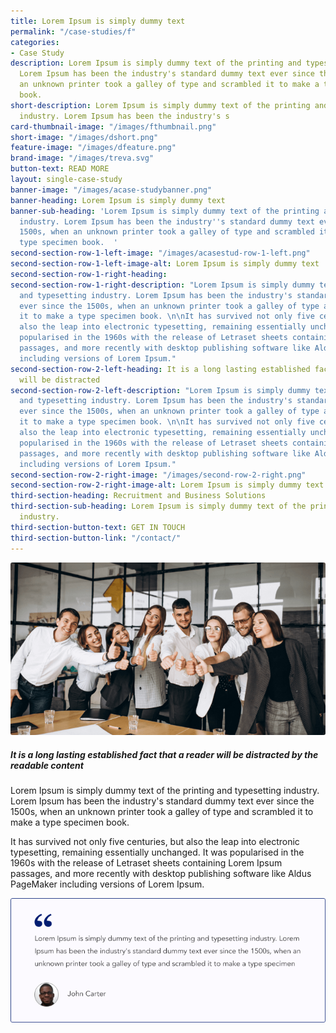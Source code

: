 ```yaml
---
title: Lorem Ipsum is simply dummy text
permalink: "/case-studies/f"
categories:
- Case Study
description: Lorem Ipsum is simply dummy text of the printing and typesetting industry.
  Lorem Ipsum has been the industry's standard dummy text ever since the 1500s, when
  an unknown printer took a galley of type and scrambled it to make a type specimen
  book.
short-description: Lorem Ipsum is simply dummy text of the printing and typesetting
  industry. Lorem Ipsum has been the industry's s
card-thumbnail-image: "/images/fthumbnail.png"
short-image: "/images/dshort.png"
feature-image: "/images/dfeature.png"
brand-image: "/images/treva.svg"
button-text: READ MORE
layout: single-case-study
banner-image: "/images/acase-studybanner.png"
banner-heading: Lorem Ipsum is simply dummy text
banner-sub-heading: 'Lorem Ipsum is simply dummy text of the printing and typesetting
  industry. Lorem Ipsum has been the industry''s standard dummy text ever since the
  1500s, when an unknown printer took a galley of type and scrambled it to make a
  type specimen book.  '
second-section-row-1-left-image: "/images/acasestud-row-1-left.png"
second-section-row-1-left-image-alt: Lorem Ipsum is simply dummy text
second-section-row-1-right-heading: 
second-section-row-1-right-description: "Lorem Ipsum is simply dummy text of the printing
  and typesetting industry. Lorem Ipsum has been the industry's standard dummy text
  ever since the 1500s, when an unknown printer took a galley of type and scrambled
  it to make a type specimen book. \n\nIt has survived not only five centuries, but
  also the leap into electronic typesetting, remaining essentially unchanged. It was
  popularised in the 1960s with the release of Letraset sheets containing Lorem Ipsum
  passages, and more recently with desktop publishing software like Aldus PageMaker
  including versions of Lorem Ipsum."
second-section-row-2-left-heading: It is a long lasting established fact that a reader
  will be distracted
second-section-row-2-left-description: "Lorem Ipsum is simply dummy text of the printing
  and typesetting industry. Lorem Ipsum has been the industry's standard dummy text
  ever since the 1500s, when an unknown printer took a galley of type and scrambled
  it to make a type specimen book. \n\nIt has survived not only five centuries, but
  also the leap into electronic typesetting, remaining essentially unchanged. It was
  popularised in the 1960s with the release of Letraset sheets containing Lorem Ipsum
  passages, and more recently with desktop publishing software like Aldus PageMaker
  including versions of Lorem Ipsum."
second-section-row-2-right-image: "/images/second-row-2-right.png"
second-section-row-2-right-image-alt: Lorem Ipsum is simply dummy text
third-section-heading: Recruitment and Business Solutions
third-section-sub-heading: Lorem Ipsum is simply dummy text of the printing and typesetting
  industry.
third-section-button-text: GET IN TOUCH
third-section-button-link: "/contact/"
---
```


![feature image](/images/acasetudy-post.png)
##### It is a long lasting established fact that a reader will be distracted by the readable content 
Lorem Ipsum is simply dummy text of the printing and typesetting industry. Lorem Ipsum has been the industry's standard dummy text ever since the 1500s, when an unknown printer took a galley of type and scrambled it to make a type specimen book. 

It has survived not only five centuries, but also the leap into electronic typesetting, remaining essentially unchanged. It was popularised in the 1960s with the release of Letraset sheets containing Lorem Ipsum passages, and more recently with desktop publishing software like Aldus PageMaker including versions of Lorem Ipsum.

![where does it come from](/images/jhon-carter-blog.png)
